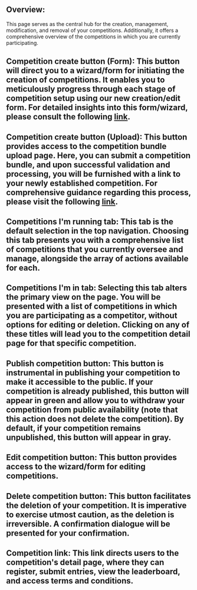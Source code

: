 ## Overview:
This page serves as the central hub for the creation, management, modification, and removal of your competitions. Additionally, it offers a comprehensive overview of the competitions in which you are currently participating.

## Competition create button (Form): This button will direct you to a wizard/form for initiating the creation of competitions. It enables you to meticulously progress through each stage of competition setup using our new creation/edit form. For detailed insights into this form/wizard, please consult the following [link](https://github.com/AIMultimediaLab/AI4MediaBench-AIMultimediaLab/blob/main/Competition-Creation-Form.MD).

## Competition create button (Upload): This button provides access to the competition bundle upload page. Here, you can submit a competition bundle, and upon successful validation and processing, you will be furnished with a link to your newly established competition. For comprehensive guidance regarding this process, please visit the following [link](https://github.com/AIMultimediaLab/AI4MediaBench-AIMultimediaLab/blob/main/Competition-Creation-Bundle.MD).

## Competitions I'm running tab: This tab is the default selection in the top navigation. Choosing this tab presents you with a comprehensive list of competitions that you currently oversee and manage, alongside the array of actions available for each.

## Competitions I'm in tab: Selecting this tab alters the primary view on the page. You will be presented with a list of competitions in which you are participating as a competitor, without options for editing or deletion. Clicking on any of these titles will lead you to the competition detail page for that specific competition.

## Publish competition button: This button is instrumental in publishing your competition to make it accessible to the public. If your competition is already published, this button will appear in green and allow you to withdraw your competition from public availability (note that this action does not delete the competition). By default, if your competition remains unpublished, this button will appear in gray.

## Edit competition button: This button provides access to the wizard/form for editing competitions.

## Delete competition button: This button facilitates the deletion of your competition. It is imperative to exercise utmost caution, as the deletion is irreversible. A confirmation dialogue will be presented for your confirmation.

## Competition link: This link directs users to the competition's detail page, where they can register, submit entries, view the leaderboard, and access terms and conditions.
